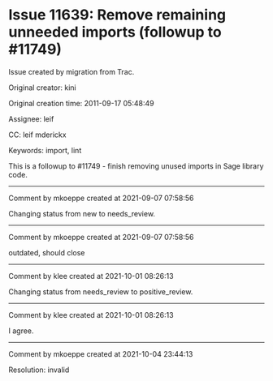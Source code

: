 # Issue 11639: Remove remaining unneeded imports (followup to #11749)

Issue created by migration from Trac.

Original creator: kini

Original creation time: 2011-09-17 05:48:49

Assignee: leif

CC:  leif mderickx

Keywords: import, lint

This is a followup to #11749 - finish removing unused imports in Sage library code.


---

Comment by mkoeppe created at 2021-09-07 07:58:56

Changing status from new to needs_review.


---

Comment by mkoeppe created at 2021-09-07 07:58:56

outdated, should close


---

Comment by klee created at 2021-10-01 08:26:13

Changing status from needs_review to positive_review.


---

Comment by klee created at 2021-10-01 08:26:13

I agree.


---

Comment by mkoeppe created at 2021-10-04 23:44:13

Resolution: invalid
